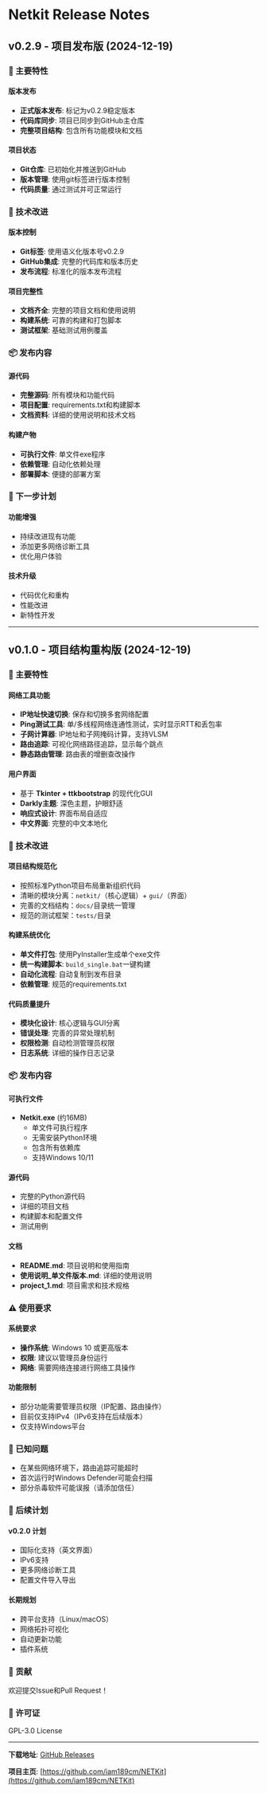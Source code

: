 # Netkit Release Notes

## v0.2.9 - 项目发布版 (2024-12-19)

### 🚀 主要特性

#### 版本发布
- **正式版本发布**: 标记为v0.2.9稳定版本
- **代码库同步**: 项目已同步到GitHub主仓库
- **完整项目结构**: 包含所有功能模块和文档

#### 项目状态
- **Git仓库**: 已初始化并推送到GitHub
- **版本管理**: 使用git标签进行版本控制
- **代码质量**: 通过测试并可正常运行

### 🔧 技术改进

#### 版本控制
- **Git标签**: 使用语义化版本号v0.2.9
- **GitHub集成**: 完整的代码库和版本历史
- **发布流程**: 标准化的版本发布流程

#### 项目完整性
- **文档齐全**: 完整的项目文档和使用说明
- **构建系统**: 可靠的构建和打包脚本
- **测试框架**: 基础测试用例覆盖

### 📦 发布内容

#### 源代码
- **完整源码**: 所有模块和功能代码
- **项目配置**: requirements.txt和构建脚本
- **文档资料**: 详细的使用说明和技术文档

#### 构建产物
- **可执行文件**: 单文件exe程序
- **依赖管理**: 自动化依赖处理
- **部署脚本**: 便捷的部署方案

### 🎯 下一步计划

#### 功能增强
- 持续改进现有功能
- 添加更多网络诊断工具
- 优化用户体验

#### 技术升级
- 代码优化和重构
- 性能改进
- 新特性开发

---

## v0.1.0 - 项目结构重构版 (2024-12-19)

### 🚀 主要特性

#### 网络工具功能
- **IP地址快速切换**: 保存和切换多套网络配置
- **Ping测试工具**: 单/多线程网络连通性测试，实时显示RTT和丢包率
- **子网计算器**: IP地址和子网掩码计算，支持VLSM
- **路由追踪**: 可视化网络路径追踪，显示每个跳点
- **静态路由管理**: 路由表的增删查改操作

#### 用户界面
- 基于 **Tkinter + ttkbootstrap** 的现代化GUI
- **Darkly主题**: 深色主题，护眼舒适
- **响应式设计**: 界面布局自适应
- **中文界面**: 完整的中文本地化

### 🔧 技术改进

#### 项目结构规范化
- 按照标准Python项目布局重新组织代码
- 清晰的模块分离：`netkit/`（核心逻辑）+ `gui/`（界面）
- 完善的文档结构：`docs/`目录统一管理
- 规范的测试框架：`tests/`目录

#### 构建系统优化
- **单文件打包**: 使用PyInstaller生成单个exe文件
- **统一构建脚本**: `build_single.bat`一键构建
- **自动化流程**: 自动复制到发布目录
- **依赖管理**: 规范的requirements.txt

#### 代码质量提升
- **模块化设计**: 核心逻辑与GUI分离
- **错误处理**: 完善的异常处理机制
- **权限检测**: 自动检测管理员权限
- **日志系统**: 详细的操作日志记录

### 📦 发布内容

#### 可执行文件
- **Netkit.exe** (约16MB)
  - 单文件可执行程序
  - 无需安装Python环境
  - 包含所有依赖库
  - 支持Windows 10/11

#### 源代码
- 完整的Python源代码
- 详细的项目文档
- 构建脚本和配置文件
- 测试用例

#### 文档
- **README.md**: 项目说明和使用指南
- **使用说明_单文件版本.md**: 详细的使用说明
- **project_1.md**: 项目需求和技术规格

### ⚠️ 使用要求

#### 系统要求
- **操作系统**: Windows 10 或更高版本
- **权限**: 建议以管理员身份运行
- **网络**: 需要网络连接进行网络工具操作

#### 功能限制
- 部分功能需要管理员权限（IP配置、路由操作）
- 目前仅支持IPv4（IPv6支持在后续版本）
- 仅支持Windows平台

### 🐛 已知问题

- 在某些网络环境下，路由追踪可能超时
- 首次运行时Windows Defender可能会扫描
- 部分杀毒软件可能误报（请添加信任）

### 🔮 后续计划

#### v0.2.0 计划
- 国际化支持（英文界面）
- IPv6支持
- 更多网络诊断工具
- 配置文件导入导出

#### 长期规划
- 跨平台支持（Linux/macOS）
- 网络拓扑可视化
- 自动更新功能
- 插件系统

### 🤝 贡献

欢迎提交Issue和Pull Request！

### 📄 许可证

GPL-3.0 License

---

**下载地址**: [GitHub Releases](https://github.com/iam189cm/NETKit/releases/tag/v0.1.0)

**项目主页**: [https://github.com/iam189cm/NETKit](https://github.com/iam189cm/NETKit) 